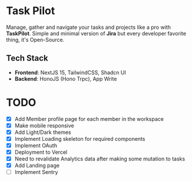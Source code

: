# Task Pilot

Manage, gather and navigate your tasks and projects like a pro with **TaskPilot**. Simple and minimal version of **Jira** but every developer favorite thing, it's Open-Source.

## Tech Stack

- **Frontend**: NextJS 15, TailwindCSS, Shadcn UI
- **Backend**: HonoJS (Hono Trpc), App Write

# TODO

- [x] Add Member profile page for each member in the workspace
- [x] Make mobile responsive
- [x] Add Light/Dark themes
- [x] Implement Loading skeleton for required components
- [x] Implement OAuth
- [x] Deployment to Vercel
- [x] Need to revalidate Analytics data after making some mutation to tasks
- [x] Add Landing page
- [ ] Implement Sentry
